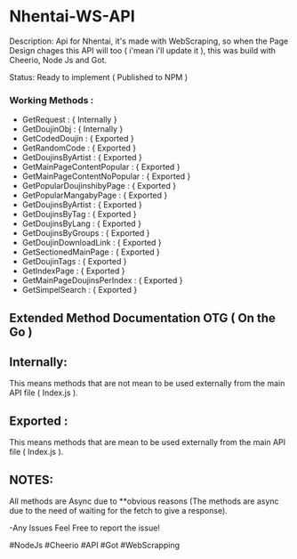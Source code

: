 # Nhentai-WS-API

Description: 
Api for Nhentai, it's made with WebScraping, so when the Page Design chages this API will too ( i'mean i'll update it ),
this was build with Cheerio, Node Js and Got. 

Status: Ready to implement ( Published to NPM )

### Working Methods :
- GetRequest : { Internally }
- GetDoujinObj : { Internally }
- GetCodedDoujin : { Exported }
- GetRandomCode : { Exported }
- GetDoujinsByArtist : { Exported }
- GetMainPageContentPopular : { Exported }
- GetMainPageContentNoPopular : { Exported }
- GetPopularDoujinshibyPage : { Exported }
- GetPopularMangabyPage : { Exported }
- GetDoujinsByArtist : { Exported }
- GetDoujinsByTag : { Exported }
- GetDoujinsByLang : { Exported }
- GetDoujinsByGroups : { Exported }
- GetDoujinDownloadLink : { Exported }
- GetSectionedMainPage : { Exported }
- GetDoujinTags : { Exported }
- GetIndexPage : { Exported }
- GetMainPageDoujinsPerIndex : { Exported }
- GetSimpelSearch : { Exported }

## Extended Method Documentation OTG ( On the Go )

## Internally:
This means methods that are not mean to be used externally from the main API file ( Index.js ).

## Exported : 
This means methods that are mean to be used externally from the main API file ( Index.js ).

## NOTES:

All methods are Async due to **obvious reasons
(The methods are async due to the need of waiting for the fetch to give a response).



-Any Issues Feel Free to report the issue!

#NodeJs #Cheerio #API #Got #WebScrapping
